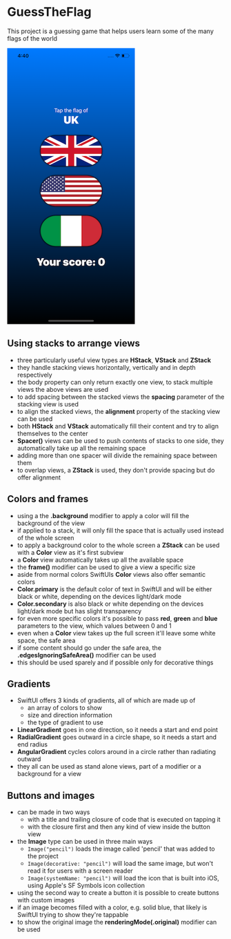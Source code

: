 # GuessTheFlag
This project is a guessing game that helps users learn some of the many flags of the world

![App screenshot](GuessTheFlag.png)


## Using stacks to arrange views
- three particularly useful view types are **HStack**, **VStack** and **ZStack**
- they handle stacking views horizontally, vertically and in depth respectively
- the body property can only return exactly one view, to stack multiple views the above views are used
- to add spacing between the stacked views the __spacing__ parameter of the stacking view is used
- to align the stacked views, the __alignment__ property of the stacking view can be used
- both __HStack__ and __VStack__ automatically fill their content and try to align themselves to the center
- **Spacer()** views can be used to push contents of stacks to one side, they automatically take up all the remaining space
- adding more than one spacer will divide the remaining space between them
- to overlap views, a __ZStack__ is used, they don't provide spacing but do offer alignment

## Colors and frames
- using a the **.background** modifier to apply a color will fill the background of the view
- if applied to a stack, it will only fill the space that is actually used instead of the whole screen
- to apply a background color to the whole screen a __ZStack__ can be used with a **Color** view as it's first subview
- a __Color__ view automatically takes up all the available space
- the **frame()** modifier can be used to give a view a specific size
- aside from normal colors SwiftUIs __Color__ views also offer semantic colors
- **Color.primary** is the default color of text in SwiftUI and will be either black or white, depending on the devices light/dark mode
- **Color.secondary** is also black or white depending on the devices light/dark mode but has slight transparency
- for even more specific colors it's possible to pass __red__, __green__ and __blue__ parameters to the view, which values between 0 and 1
- even when a __Color__ view takes up the full screen it'll leave some white space, the safe area
- if some content should go under the safe area, the **.edgesIgnoringSafeArea()** modifier can be used
- this should be used sparely and if possible only for decorative things

## Gradients
- SwiftUI offers 3 kinds of gradients, all of which are made up of
  - an array of colors to show
  - size and direction information
  - the type of gradient to use
- **LinearGradient** goes in one direction, so it needs a start and end point
- **RadialGradient** goes outward in a circle shape, so it needs a start and end radius
- **AngularGradient** cycles colors around in a circle rather than radiating outward
- they all can be used as stand alone views, part of a modifier or a background for a view

## Buttons and images
- can be made in two ways
  - with a title and trailing closure of code that is executed on tapping it
  - with the closure first and then any kind of view inside the button view
- the **Image** type can be used in three main ways
  - `Image("pencil")` loads the image called 'pencil' that was added to the project
  - `Image(decorative: "pencil")` will load the same image, but won't read it for users with a screen reader
  - `Image(systemName: "pencil")` will load the icon that is built into iOS, using Apple's SF Symbols icon collection
- using the second way to create a button it is possible to create buttons with custom images
- if an image becomes filled with a color, e.g. solid blue, that likely is SwiftUI trying to show they're tappable
- to show the original image the **renderingMode(.original)** modifier can be used

## 

